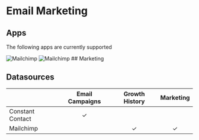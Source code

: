 # Email Marketing

## Apps

The following apps are currently supported

<img src="/images/apps/mailchimp/icon.svg" alt="Mailchimp" class="app-logo" />
<img src="/images/apps/constant-contact/icon.svg" alt="Mailchimp" class="app-logo" />
## Marketing

## Datasources

|                  | Email Campaigns | Growth History | Marketing |
|------------------|:-:|:-:|:-:|
| Constant Contact | ✓               |                |           |
| Mailchimp        |                  | ✓              | ✓        |
